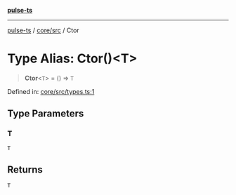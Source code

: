 [**pulse-ts**](../../../README.md)

***

[pulse-ts](../../../README.md) / [core/src](../README.md) / Ctor

# Type Alias: Ctor()\<T\>

> **Ctor**\<`T`\> = () => `T`

Defined in: [core/src/types.ts:1](https://github.com/jlehett/pulse-ts/blob/95f7e0ab0aafbcd2aad691251c554317b3dfe19c/packages/core/src/types.ts#L1)

## Type Parameters

### T

`T`

## Returns

`T`
